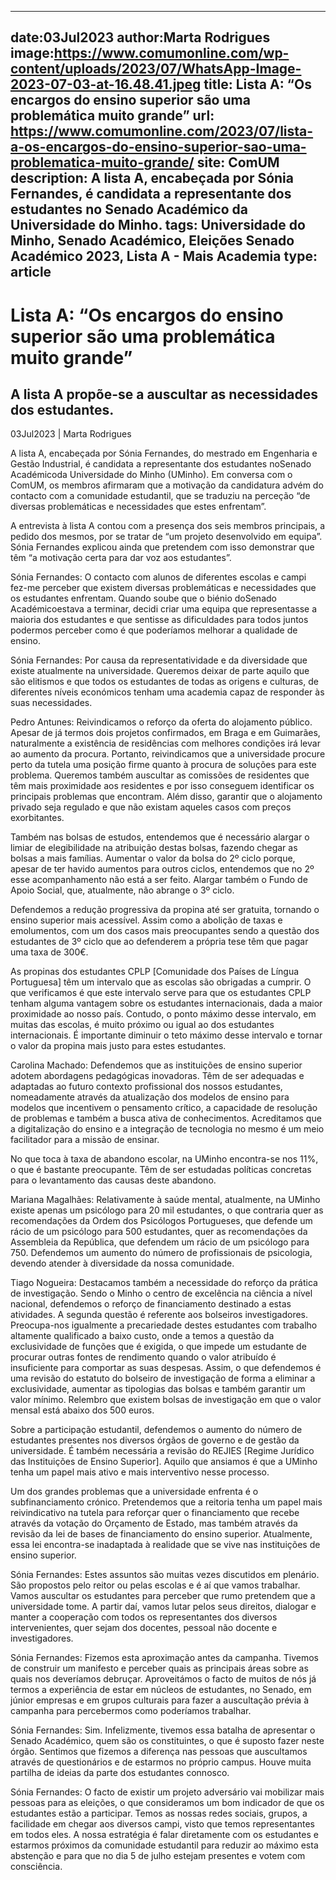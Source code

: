
---
date:03Jul2023
author:Marta Rodrigues
image:https://www.comumonline.com/wp-content/uploads/2023/07/WhatsApp-Image-2023-07-03-at-16.48.41.jpeg
title: Lista A: “Os encargos do ensino superior são uma problemática muito grande”
url: https://www.comumonline.com/2023/07/lista-a-os-encargos-do-ensino-superior-sao-uma-problematica-muito-grande/
site: ComUM
description: A lista A, encabeçada por Sónia Fernandes, é candidata a representante dos estudantes no Senado Académico da Universidade do Minho.
tags: Universidade do Minho, Senado Académico, Eleições Senado Académico 2023, Lista A - Mais Academia
type: article
---


# Lista A: “Os encargos do ensino superior são uma problemática muito grande”

## A lista A propõe-se a auscultar as necessidades dos estudantes.

03Jul2023 | Marta Rodrigues

A lista A, encabeçada por Sónia Fernandes, do mestrado em Engenharia e Gestão Industrial, é candidata a representante dos estudantes noSenado Académicoda Universidade do Minho (UMinho). Em conversa com o ComUM, os membros afirmaram que a motivação da candidatura advém do contacto com a comunidade estudantil, que se traduziu na perceção “de diversas problemáticas e necessidades que estes enfrentam”.

A entrevista à lista A contou com a presença dos seis membros principais, a pedido dos mesmos, por se tratar de “um projeto desenvolvido em equipa”. Sónia Fernandes explicou ainda que pretendem com isso demonstrar que têm “a motivação certa para dar voz aos estudantes”.

Sónia Fernandes: O contacto com alunos de diferentes escolas e campi fez-me perceber que existem diversas problemáticas e necessidades que os estudantes enfrentam. Quando soube que o biénio doSenado Académicoestava a terminar, decidi criar uma equipa que representasse a maioria dos estudantes e que sentisse as dificuldades para todos juntos podermos perceber como é que poderíamos melhorar a qualidade de ensino.

Sónia Fernandes: Por causa da representatividade e da diversidade que existe atualmente na universidade. Queremos deixar de parte aquilo que são elitismos e que todos os estudantes de todas as origens e culturas, de diferentes níveis económicos tenham uma academia capaz de responder às suas necessidades.

Pedro Antunes: Reivindicamos o reforço da oferta do alojamento público. Apesar de já termos dois projetos confirmados, em Braga e em Guimarães, naturalmente a existência de residências com melhores condições irá levar ao aumento da procura. Portanto, reivindicamos que a universidade procure perto da tutela uma posição firme quanto à procura de soluções para este problema. Queremos também auscultar as comissões de residentes que têm mais proximidade aos residentes e por isso conseguem identificar os principais problemas que encontram. Além disso, garantir que o alojamento privado seja regulado e que não existam aqueles casos com preços exorbitantes.

Também nas bolsas de estudos, entendemos que é necessário alargar o limiar de elegibilidade na atribuição destas bolsas, fazendo chegar as bolsas a mais famílias. Aumentar o valor da bolsa do 2º ciclo porque, apesar de ter havido aumentos para outros ciclos, entendemos que no 2º esse acompanhamento não está a ser feito. Alargar também o Fundo de Apoio Social, que, atualmente, não abrange o 3º ciclo.

Defendemos a redução progressiva da propina até ser gratuita, tornando o ensino superior mais acessível. Assim como a abolição de taxas e emolumentos, com um dos casos mais preocupantes sendo a questão dos estudantes de 3º ciclo que ao defenderem a própria tese têm que pagar uma taxa de 300€.

As propinas dos estudantes CPLP [Comunidade dos Países de Língua Portuguesa] têm um intervalo que as escolas são obrigadas a cumprir. O que verificamos é que este intervalo serve para que os estudantes CPLP tenham alguma vantagem sobre os estudantes internacionais, dada a maior proximidade ao nosso país. Contudo, o ponto máximo desse intervalo, em muitas das escolas, é muito próximo ou igual ao dos estudantes internacionais. É importante diminuir o teto máximo desse intervalo e tornar o valor da propina mais justo para estes estudantes.

Carolina Machado: Defendemos que as instituições de ensino superior adotem abordagens pedagógicas inovadoras. Têm de ser adequadas e adaptadas ao futuro contexto profissional dos nossos estudantes, nomeadamente através da atualização dos modelos de ensino para modelos que incentivem o pensamento crítico, a capacidade de resolução de problemas e também a busca ativa de conhecimentos. Acreditamos que a digitalização do ensino e a integração de tecnologia no mesmo é um meio facilitador para a missão de ensinar.

No que toca à taxa de abandono escolar, na UMinho encontra-se nos 11%, o que é bastante preocupante. Têm de ser estudadas políticas concretas para o levantamento das causas deste abandono.

Mariana Magalhães: Relativamente à saúde mental, atualmente, na UMinho existe apenas um psicólogo para 20 mil estudantes, o que contraria quer as recomendações da Ordem dos Psicólogos Portugueses, que defende um rácio de um psicólogo para 500 estudantes, quer as recomendações da Assembleia da República, que defendem um rácio de um psicólogo para 750. Defendemos um aumento do número de profissionais de psicologia, devendo atender à diversidade da nossa comunidade.

Tiago Nogueira: Destacamos também a necessidade do reforço da prática de investigação. Sendo o Minho o centro de excelência na ciência a nível nacional, defendemos o reforço de financiamento destinado a estas atividades. A segunda questão é referente aos bolseiros investigadores. Preocupa-nos igualmente a precariedade destes estudantes com trabalho altamente qualificado a baixo custo, onde a temos a questão da exclusividade de funções que é exigida, o que impede um estudante de procurar outras fontes de rendimento quando o valor atribuído é insuficiente para comportar as suas despesas. Assim, o que defendemos é uma revisão do estatuto do bolseiro de investigação de forma a eliminar a exclusividade, aumentar as tipologias das bolsas e também garantir um valor mínimo. Relembro que existem bolsas de investigação em que o valor mensal está abaixo dos 500 euros.

Sobre a participação estudantil, defendemos o aumento do número de estudantes presentes nos diversos órgãos de governo e de gestão da universidade. É também necessária a revisão do REJIES [Regime Jurídico das Instituições de Ensino Superior]. Aquilo que ansiamos é que a UMinho tenha um papel mais ativo e mais interventivo nesse processo.

Um dos grandes problemas que a universidade enfrenta é o subfinanciamento crónico. Pretendemos que a reitoria tenha um papel mais reivindicativo na tutela para reforçar quer o financiamento que recebe através da votação do Orçamento de Estado, mas também através da revisão da lei de bases de financiamento do ensino superior. Atualmente, essa lei encontra-se inadaptada à realidade que se vive nas instituições de ensino superior.

Sónia Fernandes: Estes assuntos são muitas vezes discutidos em plenário. São propostos pelo reitor ou pelas escolas e é aí que vamos trabalhar. Vamos auscultar os estudantes para perceber que rumo pretendem que a universidade tome. A partir daí, vamos lutar pelos seus direitos, dialogar e manter a cooperação com todos os representantes dos diversos intervenientes, quer sejam dos docentes, pessoal não docente e investigadores.

Sónia Fernandes: Fizemos esta aproximação antes da campanha. Tivemos de construir um manifesto e perceber quais as principais áreas sobre as quais nos deveríamos debruçar. Aproveitámos o facto de muitos de nós já termos a experiência de estar em núcleos de estudantes, no Senado, em júnior empresas e em grupos culturais para fazer a auscultação prévia à campanha para percebermos como poderíamos trabalhar.

Sónia Fernandes: Sim. Infelizmente, tivemos essa batalha de apresentar o Senado Académico, quem são os constituintes, o que é suposto fazer neste órgão. Sentimos que fizemos a diferença nas pessoas que auscultamos através de questionários e de estarmos no próprio campus. Houve muita partilha de ideias da parte dos estudantes connosco.

Sónia Fernandes: O facto de existir um projeto adversário vai mobilizar mais pessoas para as eleições, o que consideramos um bom indicador de que os estudantes estão a participar. Temos as nossas redes sociais, grupos, a facilidade em chegar aos diversos campi, visto que temos representantes em todos eles. A nossa estratégia é falar diretamente com os estudantes e estarmos próximos da comunidade estudantil para reduzir ao máximo esta abstenção e para que no dia 5 de julho estejam presentes e votem com consciência.

